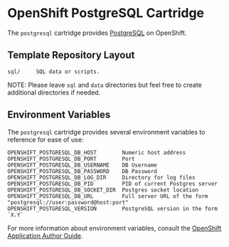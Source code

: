 # OpenShift PostgreSQL Cartridge

The `postgresql` cartridge provides [PostgreSQL](http://www.postgresql.com/) on OpenShift.

## Template Repository Layout

    sql/     SQL data or scripts.


NOTE: Please leave `sql` and `data` directories but feel free to create additional
directories if needed.

## Environment Variables

The `postgresql` cartridge provides several environment variables to reference for ease
of use:

    OPENSHIFT_POSTGRESQL_DB_HOST        Numeric host address
    OPENSHIFT_POSTGRESQL_DB_PORT        Port
    OPENSHIFT_POSTGRESQL_DB_USERNAME    DB Username
    OPENSHIFT_POSTGRESQL_DB_PASSWORD    DB Password
    OPENSHIFT_POSTGRESQL_DB_LOG_DIR     Directory for log files
    OPENSHIFT_POSTGRESQL_DB_PID         PID of current Postgres server
    OPENSHIFT_POSTGRESQL_DB_SOCKET_DIR  Postgres socket location
    OPENSHIFT_POSTGRESQL_DB_URL         Full server URL of the form "postgresql://user:password@host:port"
    OPENSHIFT_POSTGRESQL_VERSION        PostgreSQL version in the form `X.Y`

For more information about environment variables, consult the
[OpenShift Application Author Guide](https://github.com/openshift/origin-server/blob/master/node/README.writing_applications.md).

